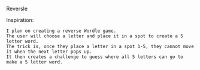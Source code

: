 Reversle

Inspiration:

    I plan on creating a reverse Wordle game.
    The user will choose a letter and place it in a spot to create a 5 letter word.
    The trick is, once they place a letter in a spot 1-5, they cannot move it when the next letter pops up.
    It then creates a challenge to guess where all 5 letters can go to make a 5 letter word.
